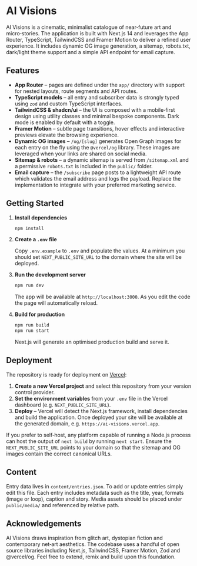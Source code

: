 # AI Visions

AI Visions is a cinematic, minimalist catalogue of near‑future art and micro‑stories.  The
application is built with Next.js 14 and leverages the App Router, TypeScript,
TailwindCSS and Framer Motion to deliver a refined user experience.  It
includes dynamic OG image generation, a sitemap, robots.txt, dark/light theme
support and a simple API endpoint for email capture.

## Features

* **App Router** – pages are defined under the `app/` directory with support for
  nested layouts, route segments and API routes.
* **TypeScript models** – all entry and subscriber data is strongly typed using
  `zod` and custom TypeScript interfaces.
* **TailwindCSS & shadcn/ui** – the UI is composed with a mobile‑first design
  using utility classes and minimal bespoke components.  Dark mode is enabled
  by default with a toggle.
* **Framer Motion** – subtle page transitions, hover effects and interactive
  previews elevate the browsing experience.
* **Dynamic OG images** – `/og/[slug]` generates Open Graph images for each
  entry on the fly using the `@vercel/og` library.  These images are
  leveraged when your links are shared on social media.
* **Sitemap & robots** – a dynamic sitemap is served from `/sitemap.xml` and
  a permissive `robots.txt` is included in the `public/` folder.
* **Email capture** – the `/subscribe` page posts to a lightweight API route
  which validates the email address and logs the payload.  Replace the
  implementation to integrate with your preferred marketing service.

## Getting Started

1. **Install dependencies**

   ```bash
   npm install
   ```

2. **Create a `.env` file**

   Copy `.env.example` to `.env` and populate the values.  At a minimum you
   should set `NEXT_PUBLIC_SITE_URL` to the domain where the site will be
   deployed.

3. **Run the development server**

   ```bash
   npm run dev
   ```

   The app will be available at `http://localhost:3000`.  As you edit the code
   the page will automatically reload.

4. **Build for production**

   ```bash
   npm run build
   npm run start
   ```

   Next.js will generate an optimised production build and serve it.

## Deployment

The repository is ready for deployment on [Vercel](https://vercel.com/):

1. **Create a new Vercel project** and select this repository from your
   version control provider.
2. **Set the environment variables** from your `.env` file in the Vercel
   dashboard (e.g. `NEXT_PUBLIC_SITE_URL`).
3. **Deploy** – Vercel will detect the Next.js framework, install
   dependencies and build the application.  Once deployed your site will be
   available at the generated domain, e.g. `https://ai‑visions.vercel.app`.

If you prefer to self‑host, any platform capable of running a Node.js process
can host the output of `next build` by running `next start`.  Ensure the
`NEXT_PUBLIC_SITE_URL` points to your domain so that the sitemap and OG images
contain the correct canonical URLs.

## Content

Entry data lives in `content/entries.json`.  To add or update entries simply
edit this file.  Each entry includes metadata such as the title, year,
formats (image or loop), caption and story.  Media assets should be placed
under `public/media/` and referenced by relative path.

## Acknowledgements

AI Visions draws inspiration from glitch art, dystopian fiction and
contemporary net‑art aesthetics.  The codebase uses a handful of open source
libraries including Next.js, TailwindCSS, Framer Motion, Zod and
@vercel/og.  Feel free to extend, remix and build upon this foundation.
